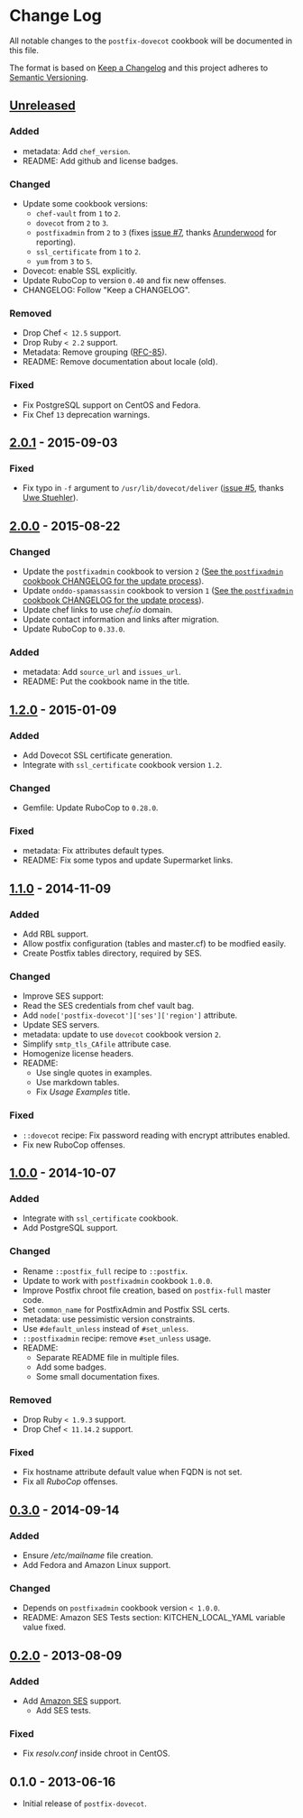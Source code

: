 # Change Log
All notable changes to the `postfix-dovecot` cookbook will be documented in this file.

The format is based on [Keep a Changelog](http://keepachangelog.com/) and this project adheres to [Semantic Versioning](http://semver.org/).

## [Unreleased]
### Added
- metadata: Add `chef_version`.
- README: Add github and license badges.

### Changed
- Update some cookbook versions:
  - `chef-vault` from `1` to `2`.
  - `dovecot` from `2` to `3`.
  - `postfixadmin` from `2` to `3` (fixes [issue #7](https://github.com/zuazo/postfix-dovecot-cookbook/issues/7), thanks [Arunderwood](https://github.com/arunderwood) for reporting).
  - `ssl_certificate` from `1` to `2`.
  - `yum` from `3` to `5`.
- Dovecot: enable SSL explicitly.
- Update RuboCop to version `0.40` and fix new offenses.
- CHANGELOG: Follow "Keep a CHANGELOG".

### Removed
- Drop Chef `< 12.5` support.
- Drop Ruby `< 2.2` support.
- Metadata: Remove grouping ([RFC-85](https://github.com/chef/chef-rfc/blob/8d47f1d0afa5a2313ed2010e0eda318edc28ba47/rfc085-remove-unused-metadata.md)).
- README: Remove documentation about locale (old).

### Fixed
- Fix PostgreSQL support on CentOS and Fedora.
- Fix Chef `13` deprecation warnings.

## [2.0.1] - 2015-09-03
### Fixed
- Fix typo in `-f` argument to `/usr/lib/dovecot/deliver` ([issue #5](https://github.com/zuazo/postfix-dovecot-cookbook/pull/5), thanks [Uwe Stuehler](https://github.com/ustuehler)).

## [2.0.0] - 2015-08-22
### Changed
- Update the `postfixadmin` cookbook to version `2` ([See the `postfixadmin` cookbook CHANGELOG for the update process](https://github.com/zuazo/postfixadmin-cookbook/blob/master/CHANGELOG.md#upgrading-from-a-1xy-cookbook-release)).
- Update `onddo-spamassassin` cookbook to version `1` ([See the `postfixadmin` cookbook CHANGELOG for the update process](https://github.com/onddo/spamassassin-cookbook/blob/master/CHANGELOG.md#v100-2015-04-29)).
- Update chef links to use *chef.io* domain.
- Update contact information and links after migration.
- Update RuboCop to `0.33.0`.

### Added
- metadata: Add `source_url` and `issues_url`.
- README: Put the cookbook name in the title.

## [1.2.0] - 2015-01-09
### Added
- Add Dovecot SSL certificate generation.
- Integrate with `ssl_certificate` cookbook version `1.2`.

### Changed
- Gemfile: Update RuboCop to `0.28.0`.

### Fixed
- metadata: Fix attributes default types.
- README: Fix some typos and update Supermarket links.

## [1.1.0] - 2014-11-09
### Added
- Add RBL support.
- Allow postfix configuration (tables and master.cf) to be modfied easily.
- Create Postfix tables directory, required by SES.

### Changed
- Improve SES support:
 - Read the SES credentials from chef vault bag.
 - Add `node['postfix-dovecot']['ses']['region']` attribute.
 - Update SES servers.
- metadata: update to use `dovecot` cookbook version `2`.
- Simplify `smtp_tls_CAfile` attribute case.
- Homogenize license headers.
- README:
  - Use single quotes in examples.
  - Use markdown tables.
  - Fix *Usage Examples* title.

### Fixed
- `::dovecot` recipe: Fix password reading with encrypt attributes enabled.
- Fix new RuboCop offenses.

## [1.0.0] - 2014-10-07
### Added
- Integrate with `ssl_certificate` cookbook.
- Add PostgreSQL support.

### Changed
- Rename `::postfix_full` recipe to `::postfix`.
- Update to work with `postfixadmin` cookbook `1.0.0`.
- Improve Postfix chroot file creation, based on `postfix-full` master code.
- Set `common_name` for PostfixAdmin and Postfix SSL certs.
- metadata: use pessimistic version constraints.
- Use `#default_unless` instead of `#set_unless`.
- `::postfixadmin` recipe: remove `#set_unless` usage.
- README:
  - Separate README file in multiple files.
  - Add some badges.
  - Some small documentation fixes.

### Removed
- Drop Ruby `< 1.9.3` support.
- Drop Chef `< 11.14.2` support.

### Fixed
- Fix hostname attribute default value when FQDN is not set.
- Fix all *RuboCop* offenses.

## [0.3.0] - 2014-09-14
### Added
- Ensure */etc/mailname* file creation.
- Add Fedora and Amazon Linux support.

### Changed
- Depends on `postfixadmin` cookbook version `< 1.0.0`.
- README: Amazon SES Tests section: KITCHEN_LOCAL_YAML variable value fixed.

## [0.2.0] - 2013-08-09
### Added
- Add [Amazon SES](http://aws.amazon.com/ses/) support.
  - Add SES tests.

### Fixed
- Fix *resolv.conf* inside chroot in CentOS.

## 0.1.0 - 2013-06-16

- Initial release of `postfix-dovecot`.

[Unreleased]: https://github.com/zuazo/postfix-dovecot-cookbook/compare/2.0.1...HEAD
[2.0.1]: https://github.com/zuazo/postfix-dovecot-cookbook/compare/2.0.0...2.0.1
[2.0.0]: https://github.com/zuazo/postfix-dovecot-cookbook/compare/1.2.0...2.0.0
[1.2.0]: https://github.com/zuazo/postfix-dovecot-cookbook/compare/1.1.0...1.2.0
[1.1.0]: https://github.com/zuazo/postfix-dovecot-cookbook/compare/1.0.0...1.1.0
[1.0.0]: https://github.com/zuazo/postfix-dovecot-cookbook/compare/0.3.0...1.0.0
[0.3.0]: https://github.com/zuazo/postfix-dovecot-cookbook/compare/0.2.0...0.3.0
[0.2.0]: https://github.com/zuazo/postfix-dovecot-cookbook/compare/0.1.0...0.2.0
